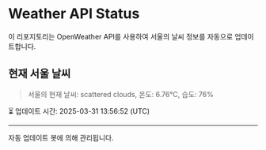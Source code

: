 
# Weather API Status

이 리포지토리는 OpenWeather API를 사용하여 서울의 날씨 정보를 자동으로 업데이트합니다.

## 현재 서울 날씨
> 서울의 현재 날씨: scattered clouds, 온도: 6.76°C, 습도: 76%

⏳ 업데이트 시간: 2025-03-31 13:56:52 (UTC)

---
자동 업데이트 봇에 의해 관리됩니다.
